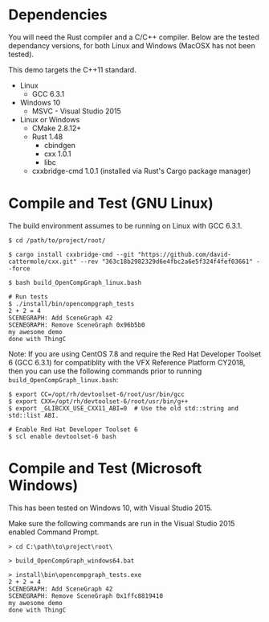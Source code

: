 # Dependencies

You will need the Rust compiler and a C/C++ compiler.  Below are the
tested dependancy versions, for both Linux and Windows (MacOSX has not
been tested).

This demo targets the C++11 standard.

- Linux
  - GCC 6.3.1
- Windows 10
  - MSVC - Visual Studio 2015
- Linux or Windows
  - CMake 2.8.12+
  - Rust 1.48
    - cbindgen
    - cxx 1.0.1
    - libc
  - cxxbridge-cmd 1.0.1 (installed via Rust's Cargo package manager)

# Compile and Test (GNU Linux)

The build environment assumes to be running on Linux with GCC 6.3.1.

``` shell
$ cd /path/to/project/root/

$ cargo install cxxbridge-cmd --git "https://github.com/david-cattermole/cxx.git" --rev "363c18b2982329d6e4fbc2a6e5f324f4fef03661" --force

$ bash build_OpenCompGraph_linux.bash

# Run tests
$ ./install/bin/opencompgraph_tests
2 + 2 = 4
SCENEGRAPH: Add SceneGraph 42
SCENEGRAPH: Remove SceneGraph 0x96b5b0
my awesome demo
done with ThingC
```

Note: If you are using CentOS 7.8 and require the Red Hat Developer
Toolset 6 (GCC 6.3.1) for compatiblity with the VFX Reference Platform CY2018,
then you can use the following commands prior to running `build_OpenCompGraph_linux.bash`:
```
$ export CC=/opt/rh/devtoolset-6/root/usr/bin/gcc
$ export CXX=/opt/rh/devtoolset-6/root/usr/bin/g++
$ export _GLIBCXX_USE_CXX11_ABI=0  # Use the old std::string and std::list ABI.

# Enable Red Hat Developer Toolset 6
$ scl enable devtoolset-6 bash
```

# Compile and Test (Microsoft Windows)

This has been tested on Windows 10, with Visual Studio 2015.

Make sure the following commands are run in the Visual Studio 2015 enabled Command Prompt.
``` shell
> cd C:\path\to\project\root\

> build_OpenCompGraph_windows64.bat

> install\bin\opencompgraph_tests.exe
2 + 2 = 4
SCENEGRAPH: Add SceneGraph 42
SCENEGRAPH: Remove SceneGraph 0x1ffc8819410
my awesome demo
done with ThingC
```

